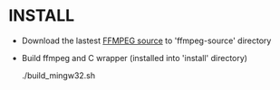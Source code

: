 INSTALL
=======

* Download the lastest [FFMPEG source](http://www.ffmpeg.org/download.html) to 'ffmpeg-source' directory
* Build ffmpeg and C wrapper (installed into 'install' directory)

    ./build_mingw32.sh
